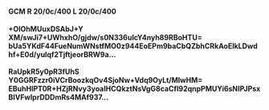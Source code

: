 #### GCM R 20/0c/400 L 20/0c/400
**+OlOhMUuxDSAbJ+Y**<br/>**XM/swJi7+UWhxhO/gjdw/s0N336uIcY4nyh89RBoHTU=**<br/>**bUa5YKdF44FueNumWNstfMO0z944EoEPm9baCbQZbhCRkAoElkLDwdhf+E0d/yulqf2TjftjeorBRW9a...**<br/><br/>
**RaUpkR5y0pR3fUhS**<br/>**Y0GGRFzzr0iVCrBoozkqOv4SjoNw+Vdq9OyLt/MlwHM=**<br/>**EBuhHlPT0R+HZjRNvy3yoalHCQkztNsVgG8caCfI92qnpPMUYi6sNIPJPsxBIVFwlprDDDmRs4MAf937...**